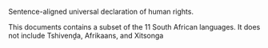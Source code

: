 Sentence-aligned universal declaration of human rights.

This documents contains a subset of the 11 South African languages. It does not include Tshivenḓa, Afrikaans, and Xitsonga
